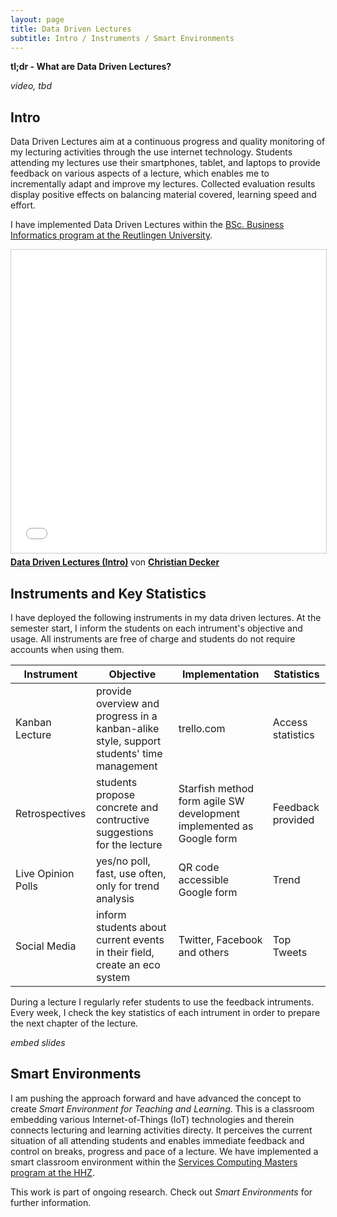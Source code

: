 ```yaml
---
layout: page
title: Data Driven Lectures
subtitle: Intro / Instruments / Smart Environments
---
```


**tl;dr - What are Data Driven Lectures?**

*video, tbd*

## Intro

Data Driven Lectures aim at a continuous progress and quality monitoring of my lecturing activities
through the use internet technology. Students attending my lectures use their smartphones, tablet, and laptops to provide feedback on various aspects of a lecture, which enables me to incrementally adapt and improve my lectures. Collected evaluation results display positive effects on balancing material covered, learning speed and effort.

I have implemented Data Driven Lectures within the [BSc. Business Informatics program at the Reutlingen University](http://www.inf.reutlingen-university.de/bachelor/wirtschaftsinformatik-wi/was-ist-wi/).

<iframe src="//www.slideshare.net/slideshow/embed_code/key/3N8wrLe3pPyNpi" width="595" height="485" frameborder="0" marginwidth="0" marginheight="0" scrolling="no" style="border:1px solid #CCC; border-width:1px; margin-bottom:5px; max-width: 100%;" allowfullscreen> </iframe> <div style="margin-bottom:5px"> <strong> <a href="//www.slideshare.net/secret/3N8wrLe3pPyNpi" title="Data Driven Lectures (Intro)" target="_blank">Data Driven Lectures (Intro)</a> </strong> von <strong><a href="//www.slideshare.net/ChristianDecker4" target="_blank">Christian Decker</a></strong> </div>

## Instruments and Key Statistics

I have deployed the following instruments in my data driven lectures. At the semester start, I inform the students on each intrument's objective and usage. All instruments are free of charge and students do not require accounts when using them.

|Instrument | Objective | Implementation| Statistics |
|---- | ---- | ----|----|
|Kanban Lecture | provide overview and progress in a kanban-alike style, support students' time management | trello.com| Access statistics |
|Retrospectives | students propose concrete and contructive suggestions for the lecture | Starfish method form agile SW development implemented as Google form| Feedback provided |
|Live Opinion Polls | yes/no poll, fast, use often, only for trend analysis | QR code accessible Google form | Trend
|Social Media | inform students about current events in their field, create an eco system | Twitter,  Facebook and others | Top Tweets 

During a lecture I regularly refer students to use the feedback intruments. 
Every week, I check the key statistics of each intrument in order to prepare the next chapter of the lecture. 

*embed slides*

## Smart Environments

I am pushing the approach forward and have advanced the concept to create *Smart Environment for Teaching and Learning*. This is a classroom embedding various Internet-of-Things (IoT) technologies and therein connects lecturing and learning activities directy. It perceives the current situation of all attending students and enables immediate feedback and control on breaks, progress and pace of a lecture. We have implemented a smart classroom environment within the [Services Computing Masters program at the HHZ](http://www.hhz.de/master/services-computing/).

This work is part of ongoing research. Check out *Smart Environments* for further information.
